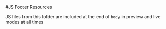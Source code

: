 #JS Footer Resources

JS files from this folder are included at the end of `body` in preview and live modes at all times